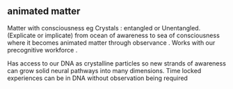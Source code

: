 ## animated matter


Matter with consciousness eg
     Crystals : entangled or Unentangled. (Explicate or implicate) from ocean of awareness to sea of consciousness where it becomes animated matter through observance . Works with our precognitive workforce .

Has access to our DNA as crystalline particles so new strands of awareness can grow solid neural pathways into many dimensions. Time locked experiences can be in DNA without observation being  required
